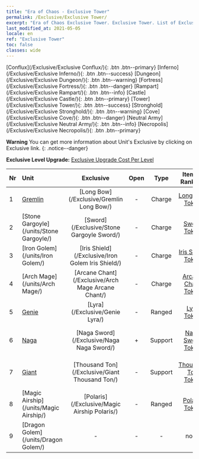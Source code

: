 ```yaml
---
title: "Era of Chaos - Exclusive Tower"
permalink: /Exclusive/Exclusive Tower/
excerpt: "Era of Chaos Exclusive Tower. Exclusive Tower. List of Exclusive Tower in Era of Chaos"
last_modified_at: 2021-05-05
locale: en
ref: "Exclusive Tower"
toc: false
classes: wide
---
```

 [Conflux](/Exclusive/Exclusive Conflux/){: .btn .btn--primary} [Inferno](/Exclusive/Exclusive Inferno/){: .btn .btn--success} [Dungeon](/Exclusive/Exclusive Dungeon/){: .btn .btn--warning} [Fortress](/Exclusive/Exclusive Fortress/){: .btn .btn--danger} [Rampart](/Exclusive/Exclusive Rampart/){: .btn .btn--info} [Castle](/Exclusive/Exclusive Castle/){: .btn .btn--primary} [Tower](/Exclusive/Exclusive Tower/){: .btn .btn--success} [Stronghold](/Exclusive/Exclusive Stronghold/){: .btn .btn--warning} [Cove](/Exclusive/Exclusive Cove/){: .btn .btn--danger} [Neutral Army](/Exclusive/Exclusive Neutral Army/){: .btn .btn--info} [Necropolis](/Exclusive/Exclusive Necropolis/){: .btn .btn--primary} 

**Warning** You can get more information about Unit's Exclusive by clicking on Exclusive link. 
{: .notice--danger}

 **Exclusive Level Upgrade:** [Exclusive Upgrade Cost Per Level](/Exclusive/ExclusiveUpgradeCostPerLevel/)

  | Nr |         Unit        | Exclusive | Open  |    Type   |  Item to Rank UP      |  Skin   |
  |:---|:--------------------|:-------------:|:-----:|:---------:|:---------------------:|:-------:|
  | 1  | [Gremlin](/units/Gremlin/) | [Long Bow](/Exclusive/Gremlin Long Bow/) | - | Charge | [Long Bow Token](/Items/con_914/) | - |
  | 2  | [Stone Gargoyle](/units/Stone Gargoyle/) | [Sword](/Exclusive/Stone Gargoyle Sword/) | - | Charge | [Sword Token](/Items/con_912/) | - |
  | 3  | [Iron Golem](/units/Iron Golem/) | [Iris Shield](/Exclusive/Iron Golem Iris Shield/) | - | Charge | [Iris Shield Token](/Items/con_913/) | - |
  | 4  | [Arch Mage](/units/Arch Mage/) | [Arcane Chant](/Exclusive/Arch Mage Arcane Chant/) | - | Charge | [Arcane Chant Token](/Items/con_915/) | - |
  | 5  | [Genie](/units/Genie/) | [Lyra](/Exclusive/Genie Lyra/) | - | Ranged | [Lyra Token](/Items/con_986/) | [Lyra Special Skin](/Items/con_654/) |
  | 6  | [Naga](/units/Naga/) | [Naga Sword](/Exclusive/Naga Naga Sword/) | + | Support | [Naga Sword Token](/Items/con_987/) | [Naga Sword Special Skin](/Items/con_655/) |
  | 7  | [Giant](/units/Giant/) | [Thousand Ton](/Exclusive/Giant Thousand Ton/) | - | Support | [Thousand Ton Token](/Items/con_988/) | [Thousand Ton Special Skin](/Items/con_656/) |
  | 8  | [Magic Airship](/units/Magic Airship/) | [Polaris](/Exclusive/Magic Airship Polaris/) | - | Ranged | [Polaris Token](/Items/con_989/) | [Polaris Special Skin](/Items/con_657/) |
  | 9  | [Dragon Golem](/units/Dragon Golem/) | - | - | - | none | none |
